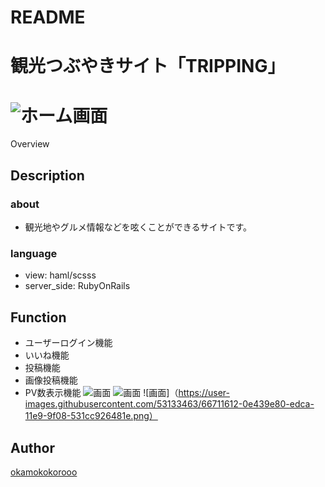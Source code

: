 # README
# 観光つぶやきサイト「TRIPPING」
![ホーム画面](https://user-images.githubusercontent.com/53133463/66711452-07fff300-edc7-11e9-8bd5-cd87b6d3d4d3.png)
====

Overview

## Description

### about
* 観光地やグルメ情報などを呟くことができるサイトです。

### language
* view: haml/scsss
* server_side: RubyOnRails

## Function
* ユーザーログイン機能
* いいね機能
* 投稿機能
* 画像投稿機能
* PV数表示機能
![画面](https://user-images.githubusercontent.com/53133463/66711495-05ea6400-edc8-11e9-8283-3e4b85945969.png)
![画面](https://user-images.githubusercontent.com/53133463/66711580-7d6cc300-edc9-11e9-9786-bab3f64a525a.png)
![画面]（https://user-images.githubusercontent.com/53133463/66711612-0e439e80-edca-11e9-9f08-531cc926481e.png）


## Author

[okamokokorooo](https://github.com/okamokokorooo)


